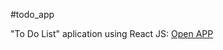 #todo_app

"To Do List" aplication using React JS:
<a href="https://fastest17.github.io/botscrew_todo_app/" target="_blank">Open APP</a>

